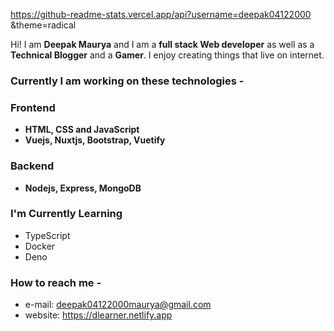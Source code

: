 <!-- ![](https://avatars.githubusercontent.com/u/71115138?v=4) -->
<!-- <img src="https://avatars.githubusercontent.com/u/71115138?v=4" height=200 width = 200></img> -->

https://github-readme-stats.vercel.app/api?username=deepak04122000 &theme=radical

Hi! I am **Deepak Maurya** and I am a **full stack Web developer** as well as a **Technical Blogger** and a **Gamer**. I enjoy creating things that live on internet.

### Currently I am working on these technologies -
### Frontend
- **HTML, CSS and JavaScript**
- **Vuejs, Nuxtjs, Bootstrap, Vuetify**

### Backend
- **Nodejs, Express, MongoDB**

### I'm Currently Learning

- TypeScript
- Docker
- Deno


### How to reach me -

- e-mail: deepak04122000maurya@gmail.com 
- website: https://dlearner.netlify.app
